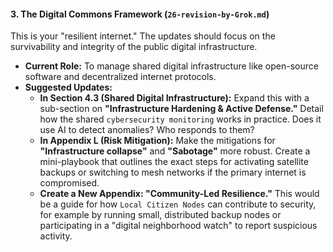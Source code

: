 #### **3. The Digital Commons Framework (`26-revision-by-Grok.md`)**

This is your "resilient internet." The updates should focus on the survivability and integrity of the public digital infrastructure.

* **Current Role:** To manage shared digital infrastructure like open-source software and decentralized internet protocols.
* **Suggested Updates:**
    * **In Section 4.3 (Shared Digital Infrastructure):** Expand this with a sub-section on **"Infrastructure Hardening & Active Defense."** Detail how the shared `cybersecurity monitoring` works in practice. Does it use AI to detect anomalies? Who responds to them?
    * **In Appendix L (Risk Mitigation):** Make the mitigations for **"Infrastructure collapse"** and **"Sabotage"** more robust. Create a mini-playbook that outlines the exact steps for activating satellite backups or switching to mesh networks if the primary internet is compromised.
    * **Create a New Appendix: "Community-Led Resilience."** This would be a guide for how `Local Citizen Nodes` can contribute to security, for example by running small, distributed backup nodes or participating in a "digital neighborhood watch" to report suspicious activity.


